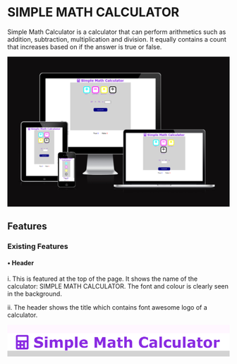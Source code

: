 # SIMPLE MATH CALCULATOR
Simple Math Calculator is a calculator that can perform arithmetics such as addition, subtraction, multiplication and division.
It equally contains a count that increases based on if the answer is true or false. 

![Responsive Image](<assets/images/responsiveimage.png>)

## Features <br>

### Existing Features

#### •	Header

i. This is featured at the top of the page. It shows the name of the calculator: SIMPLE MATH CALCULATOR. The font and colour is clearly seen in the background.

  ii.	The header shows the title which contains font awesome logo of a calculator.

![Header image](<assets/images/headerpix.png>)